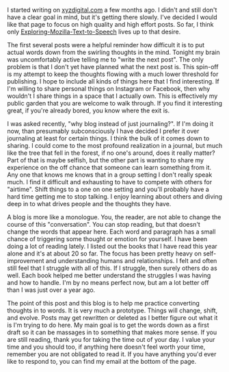 I started writing on [xyzdigital.com](https://www.xyzdigital.com) a few months ago.  I didn't and still don't have a clear goal in mind, but it's getting there slowly.  I've decided I would like that page to focus on high quality and high effort posts.  So far, I think only [Exploring-Mozilla-Text-to-Speech](https://www.xyzdigital.com/tech/software/exploring-mozilla-text-to-speech) lives up to that desire. 

<!--more-->

The first several posts were a helpful reminder how difficult it is to put actual words down from the swirling thoughts in the mind. Tonight my brain was uncomfortably active telling me to "write the next post".  The only problem is that I don't yet have planned what the next post is.  This spin-off is my attempt to keep the thoughts flowing with a much lower threshold for publishing.  I hope to include all kinds of things here that I find interesting. If I'm willing to share personal things on Instagram or Facebook, then why wouldn't I share things in a space that I actually own.  This is effectively my public garden that you are welcome to walk through.  If you find it interesting great, if you're already bored, you know where the exit is.

I was asked recently, "why blog instead of just journaling?". If I'm doing it now, than presumably subconsciously I have decided I prefer it over journaling at least for certain things. I think the bulk of it comes down to sharing. I could come to the most profound realization in a journal, but much like the tree that fell in the forest, if no one's around, does it really matter?  Part of that is maybe selfish, but the other part is wanting to share my experience on the off chance that someone can learn something from it. Any one that knows me knows that in a group setting I don't really speak much. I find it difficult and exhausting to have to compete with others for "airtime". Shift things to a one on one setting and you'll probably have a hard time getting me to stop talking. I enjoy learning about others and diving deep in to what drives people and the thoughts they have.

A blog is more like a monologue. You, the reader, are not able to change the course of this "conversation". You can stop reading, but that doesn't change the words that appear here.  Each word and paragraph has a small chance of triggering some thought or emotion for yourself. I have been doing a lot of reading lately. I listed out the books that I have read this year alone and it's at about 20 so far. The focus has been pretty heavy on self-improvement and understanding humans and relationships. I felt and often still feel that I struggle with all of this. If I struggle, then surely others do as well. Each book helped me better understand the struggles I was having and how to handle. I'm by no means perfect now, but am a lot better off than I was just over a year ago.

The point of this post and this blog is to help me practice converting thoughts in to words. It is very much a prototype.  Things will change, shift, and evolve. Posts may get rewritten or deleted as I better figure out what it is I'm trying to do here. My main goal is to get the words down as a first draft so it can be massages in to something that makes more sense. If you are still reading, thank you for taking the time out of your day. I value your time and you should too, if anything here doesn't feel worth your time, remember you are not obligated to read it. If you have anything you'd ever like to respond to, you can find my email at the bottom of the page.